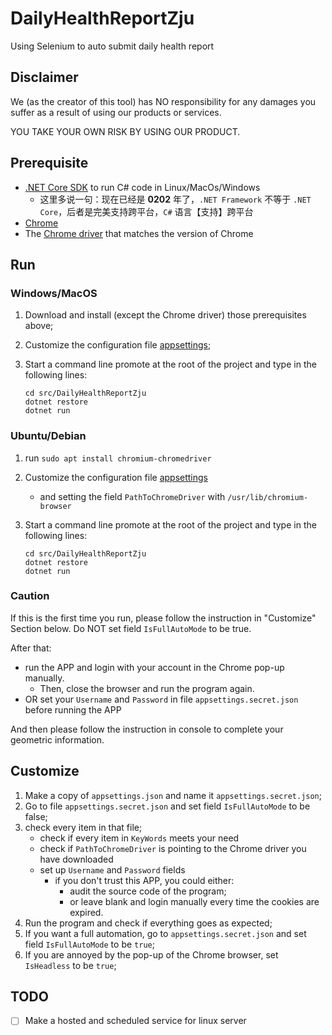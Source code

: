 # DailyHealthReportZju

Using Selenium to auto submit daily health report

## Disclaimer

We (as the creator of this tool) has NO responsibility for any damages you suffer as a result of using our products or services.

YOU TAKE YOUR OWN RISK BY USING OUR PRODUCT.

## Prerequisite

- [.NET Core SDK](https://dotnet.microsoft.com/download/dotnet-core/3.1) to run C# code in Linux/MacOs/Windows
    - 这里多说一句：现在已经是 **0202** 年了，`.NET Framework` 不等于 `.NET Core`，后者是完美支持跨平台，`C#` 语言【支持】跨平台
- [Chrome](https://www.google.com/intl/en-us/chrome/)
- The [Chrome driver](https://chromedriver.chromium.org/downloads) that matches the version of Chrome

## Run

### Windows/MacOS

1. Download and install (except the Chrome driver) those prerequisites above;
1. Customize the configuration file [appsettings](./src/DailyHealthReportZju/appsettings.json);
1. Start a command line promote at the root of the project and type in the following lines:

    ```shell
    cd src/DailyHealthReportZju
    dotnet restore
    dotnet run

    ```

### Ubuntu/Debian

1. run `sudo apt install chromium-chromedriver`
1. Customize the configuration file [appsettings](./src/DailyHealthReportZju/appsettings.json)
    - and setting the field `PathToChromeDriver` with `/usr/lib/chromium-browser`
1. Start a command line promote at the root of the project and type in the following lines:

    ```shell
    cd src/DailyHealthReportZju
    dotnet restore
    dotnet run

    ```

### Caution

If this is the first time you run, please follow the instruction in "Customize" Section below. Do NOT set field `IsFullAutoMode` to be true.

After that:

- run the APP and login with your account in the Chrome pop-up manually.
    - Then, close the browser and run the program again.
- OR set your `Username` and `Password` in file `appsettings.secret.json` before running the APP

And then please follow the instruction in console to complete your geometric information.

## Customize

1. Make a copy of `appsettings.json` and name it `appsettings.secret.json`;
1. Go to file `appsettings.secret.json` and set field `IsFullAutoMode` to be false;
1. check every item in that file;
    - check if every item in `KeyWords` meets your need
    - check if `PathToChromeDriver` is pointing to the Chrome driver you have downloaded
    - set up `Username` and `Password` fields
        - if you don't trust this APP, you could either:
            - audit the source code of the program;
            - or leave blank and login manually every time the cookies are expired.
1. Run the program and check if everything goes as expected;
1. If you want a full automation, go to `appsettings.secret.json` and set field `IsFullAutoMode` to be `true`;
1. If you are annoyed by the pop-up of the Chrome browser, set `IsHeadless` to be `true`;

## TODO

- [ ] Make a hosted and scheduled service for linux server
<!-- - [ ] Multiple users -->
